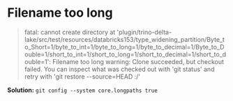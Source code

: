 
# Filename too long
> fatal: cannot create directory at 'plugin/trino-delta-lake/src/test/resources/databricks153/type_widening_partition/Byte_to_Short=1/byte_to_int=1/byte_to_long=1/byte_to_decimal=1/Byte_to_Double=1/short_to_int=1/short_to_long=1/short_to_decimal=1/short_to_double=1': Filename too long
warning: Clone succeeded, but checkout failed.
You can inspect what was checked out with 'git status'
and retry with 'git restore --source=HEAD :/'

**Solution:** `git config --system core.longpaths true`
